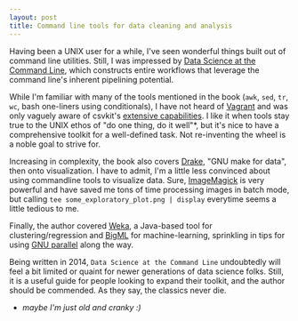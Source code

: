 ```yaml
---
layout: post
title: Command line tools for data cleaning and analysis
---
```


Having been a UNIX user for a while, I've seen wonderful things built out of command line utilities. Still, I was impressed by [Data Science at the Command Line](https://www.datascienceatthecommandline.com), which constructs entire workflows that leverage the command line's inherent pipelining potential.

While I'm familiar with many of the tools mentioned in the book (`awk`, `sed`, `tr`, `wc`, bash one-liners using conditionals), I have not heard of [Vagrant](https://www.vagrantup.com/docs/cli/) and was only vaguely aware of csvkit's [extensive capabilities](https://source.opennews.org/articles/eleven-awesome-things-you-can-do-csvkit/). I like it when tools stay true to the UNIX ethos of "do one thing, do it well"*, but it's nice to have a comprehensive toolkit for a well-defined task. Not re-inventing the wheel is a noble goal to strive for.

Increasing in complexity, the book also covers [Drake](https://github.com/Factual/drake), "GNU make for data", then onto visualization. I have to admit, I'm a little less convinced about using commandline tools to visualize data. Sure, [ImageMagick](https://imagemagick.org) is very powerful and have saved me tons of time processing images in batch mode, but calling ```tee some_exploratory_plot.png | display``` everytime seems a little tedious to me.

Finally, the author covered [Weka](https://www.cs.waikato.ac.nz/ml/weka/), a Java-based tool for clustering/regression and [BigML](https://bigml.com/) for machine-learning, sprinkling in tips for using [GNU parallel](https://www.gnu.org/software/parallel/) along the way.

Being written in 2014, `Data Science at the Command Line` undoubtedly will feel a bit limited or quaint for newer generations of data science folks. Still, it is a useful guide for people looking to expand their toolkit, and the author should be commended. As they say, the classics never die.

* _maybe I'm just old and cranky :)_
